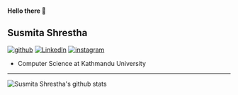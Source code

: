 <!--
**iamsusmitashrestha/iamsusmitashrestha** is a ✨ _special_ ✨ repository because its `README.md` (this file) appears on your GitHub profile.

Here are some ideas to get you started:

- 🔭 I’m currently working on ...
- 🌱 I’m currently learning ...
- 👯 I’m looking to collaborate on ...
- 🤔 I’m looking for help with ...
- 💬 Ask me about ...
- 📫 How to reach me: ...
- 😄 Pronouns: ...
- ⚡ Fun fact: ...
-->

#### Hello there 👋

## Susmita Shrestha

[![github](https://raw.githubusercontent.com/hussainweb/hussainweb/main/icons/github.png)](https://github.com/iamsusmitashrestha) [![LinkedIn](https://raw.githubusercontent.com/hussainweb/hussainweb/main/icons/linkedin.png)](https://www.linkedin.com/in/susmita-shrestha-348a74179/) [![instagram](https://raw.githubusercontent.com/hussainweb/hussainweb/main/icons/instagram.png)](https://instagram.com/dazzling.sus)

- Computer Science at Kathmandu University

---

![Susmita Shrestha's github stats](https://github-readme-stats.vercel.app/api?username=iamsusmitashrestha&include_all_commits=true&count_private=true&show_icons=true&line_height=20&title_color=FFFFFF&icon_color=FFFFFF&text_color=FFFFFF&bg_color=0D1117)
